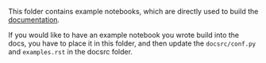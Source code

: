 This folder contains example notebooks, which are directly used to build the [documentation](https://bwheelz36.github.io/ParticlePhaseSpace/examples.html).

If you would like to have an example notebook you wrote build into the docs, you have to place it in this folder, and then update the `docsrc/conf.py` and `examples.rst` in the docsrc folder.
